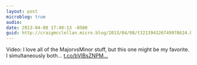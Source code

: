 ```yaml
---
layout: post
microblog: true
audio: 
date: 2013-04-08 17:49:13 -0500
guid: http://craigmcclellan.micro.blog/2013/04/08/t321394326749978624.html
---
```

Video: I love all of the MajorvsMinor stuff, but this one might be my favorite. I simultaneously both... [t.co/bVIBsZNPM...](http://t.co/bVIBsZNPMJ)
